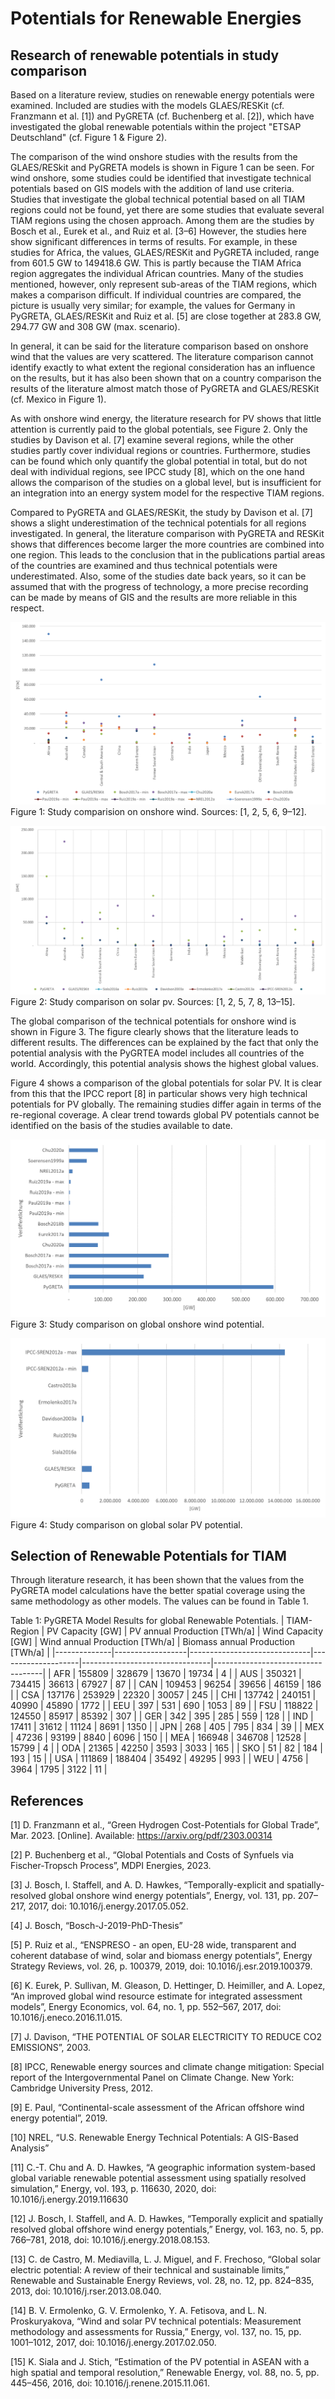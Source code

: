 # Potentials for Renewable Energies

## Research of renewable potentials in study comparison

Based on a literature review, studies on renewable energy potentials were examined. Included are studies with the models GLAES/RESKit (cf. Franzmann et al. [1]) and PyGRETA (cf. Buchenberg et al. [2]), which have investigated the global renewable potentials within the project "ETSAP Deutschland" (cf. Figure 1 & Figure 2).

The comparison of the wind onshore studies with the results from the GLAES/RESkit and PyGRETA models is shown in Figure 1 can be seen. For wind onshore, some studies could be identified that investigate technical potentials based on GIS models with the addition of land use criteria. Studies that investigate the global technical potential based on all TIAM regions could not be found, yet there are some studies that evaluate several TIAM regions using the chosen approach. Among them are the studies by Bosch et al., Eurek et al., and Ruiz et al. [3–6] However, the studies here show significant differences in terms of results. For example, in these studies for Africa, the values, GLAES/RESKit and PyGRETA included, range from 601.5 GW to 149418.6 GW. This is partly because the TIAM Africa region aggregates the individual African countries. Many of the studies mentioned, however, only represent sub-areas of the TIAM regions, which makes a comparison difficult. If individual countries are compared, the picture is usually very similar; for example, the values for Germany in PyGRETA, GLAES/RESKit and Ruiz et al. [5] are close together at 283.8 GW, 294.77 GW and 308 GW (max. scenario). 

In general, it can be said for the literature comparison based on onshore wind that the values are very scattered. The literature comparison cannot identify exactly to what extent the regional consideration has an influence on the results, but it has also been shown that on a country comparison the results of the literature almost match those of PyGRETA and GLAES/RESKit (cf. Mexico in Figure 1).

As with onshore wind energy, the literature research for PV shows that little attention is currently paid to the global potentials, see Figure 2. Only the studies by Davison et al. [7] examine several regions, while the other studies partly cover individual regions or countries. Furthermore, studies can be found which only quantify the global potential in total, but do not deal with individual regions, see IPCC study [8], which on the one hand allows the comparison of the studies on a global level, but is insufficient for an integration into an energy system model for the respective TIAM regions. 

Compared to PyGRETA and GLAES/RESKit, the study by Davison et al. [7] shows a slight underestimation of the technical potentials for all regions investigated. In general, the literature comparison with PyGRETA and RESKit shows that differences become larger the more countries are combined into one region. This leads to the conclusion that in the publications partial areas of the countries are examined and thus technical potentials were underestimated. Also, some of the studies date back years, so it can be assumed that with the progress of technology, a more precise recording can be made by means of GIS and the results are more reliable in this respect.  

![Onshore Wind Comparison](./figs/onshore-wind-comparison.png) 
Figure 1: Study comparision on onshore wind. Sources: [1, 2, 5, 6, 9–12].

![PV Comparison](./figs/pv-comparison.png) 
Figure 2: Study comparison on solar pv. Sources: [1, 2, 5, 7, 8, 13–15].

The global comparison of the technical potentials for onshore wind is shown in Figure 3. The figure clearly shows that the literature leads to different results. The differences can be explained by the fact that only the potential analysis with the PyGRTEA model includes all countries of the world. Accordingly, this potential analysis shows the highest global values.  

Figure 4 shows a comparison of the global potentials for solar PV. It is clear from this that the IPCC report [8] in particular shows very high technical potentials for PV globally. The remaining studies differ again in terms of the re-regional coverage. A clear trend towards global PV potentials cannot be identified on the basis of the studies available to date.

![Wind Onshore Global Comparison](./figs/onshore-wind-global.png) 
Figure 3: Study comparison on global onshore wind potential.

![PV Global Comparison](./figs/pv-global.png)  
Figure 4: Study comparison on global solar PV potential.

## Selection of Renewable Potentials for TIAM

Through literature research, it has been shown that the values from the PyGRETA model calculations have the better spatial coverage using the same methodology as other models. The values can be found in Table 1.

Table 1: PyGRETA Model Results for global Renewable Potentials.
| TIAM-Region  | PV Capacity [GW] | PV annual Production [TWh/a] | Wind Capacity [GW] | Wind annual Production [TWh/a] | Biomass annual Production [TWh/a] |
|--------------|------------------|------------------------------|--------------------|--------------------------------|-----------------------------------|
| AFR          | 155809           | 328679                       | 13670              | 19734                          | 4                                 |
| AUS          | 350321           | 734415                       | 36613              | 67927                          | 87                                |
| CAN          | 109453           | 96254                        | 39656              | 46159                          | 186                               |
| CSA          | 137176           | 253929                       | 22320              | 30057                          | 245                               |
| CHI          | 137742           | 240151                       | 40990              | 45890                          | 1772                              |
| EEU          | 397              | 531                          | 690                | 1053                           | 89                                |
| FSU          | 118822           | 124550                       | 85917              | 85392                          | 307                               |
| GER          | 342              | 395                          | 285                | 559                            | 128                               |
| IND          | 17411            | 31612                        | 11124              | 8691                           | 1350                              |
| JPN          | 268              | 405                          | 795                | 834                            | 39                                |
| MEX          | 47236            | 93199                        | 8840               | 6096                           | 150                               |
| MEA          | 166948           | 346708                       | 12528              | 15799                          | 4                                 |
| ODA          | 21365            | 42250                        | 3593               | 3033                           | 165                               |
| SKO          | 51               | 82                           | 184                | 193                            | 15                                |
| USA          | 111869           | 188404                       | 35492              | 49295                          | 993                               |
| WEU          | 4756             | 3964                         | 1795               | 3122                           | 11                                |

## References
[1]	D. Franzmann et al., “Green Hydrogen Cost-Potentials for Global Trade”, Mar. 2023. [Online]. Available: https://arxiv.org/pdf/2303.00314

[2]	P. Buchenberg et al., “Global Potentials and Costs of Synfuels via Fischer-Tropsch Process”, MDPI Energies, 2023.

[3]	J. Bosch, I. Staffell, and A. D. Hawkes, “Temporally-explicit and spatially-resolved global onshore wind energy potentials”, Energy, vol. 131, pp. 207–217, 2017, doi: 10.1016/j.energy.2017.05.052.

[4]	J. Bosch, “Bosch-J-2019-PhD-Thesis”

[5]	P. Ruiz et al., “ENSPRESO - an open, EU-28 wide, transparent and coherent database of wind, solar and biomass energy potentials”, Energy Strategy Reviews, vol. 26, p. 100379, 2019, doi: 10.1016/j.esr.2019.100379.

[6]	K. Eurek, P. Sullivan, M. Gleason, D. Hettinger, D. Heimiller, and A. Lopez, “An improved global wind resource estimate for integrated assessment models”, Energy Economics, vol. 64, no. 1, pp. 552–567, 2017, doi: 10.1016/j.eneco.2016.11.015.

[7]	J. Davison, “THE POTENTIAL OF SOLAR ELECTRICITY TO REDUCE CO2 EMISSIONS”, 2003.

[8]	IPCC, Renewable energy sources and climate change mitigation: Special report of the Intergovernmental Panel on Climate Change. New York: Cambridge University Press, 2012.

[9]	E. Paul, “Continental-scale assessment of the African offshore wind energy potential”, 2019.

[10]	NREL, “U.S. Renewable Energy Technical Potentials: A GIS-Based Analysis”

[11]	C.-T. Chu and A. D. Hawkes, “A geographic information system-based global variable renewable potential assessment using spatially resolved simulation,” Energy, vol. 193, p. 116630, 2020, doi: 10.1016/j.energy.2019.116630

[12]	J. Bosch, I. Staffell, and A. D. Hawkes, “Temporally explicit and spatially resolved global offshore wind energy potentials,” Energy, vol. 163, no. 5, pp. 766–781, 2018, doi: 10.1016/j.energy.2018.08.153.

[13]	C. de Castro, M. Mediavilla, L. J. Miguel, and F. Frechoso, “Global solar electric potential: A review of their technical and sustainable limits,” Renewable and Sustainable Energy Reviews, vol. 28, no. 12, pp. 824–835, 2013, doi: 10.1016/j.rser.2013.08.040.

[14]	B. V. Ermolenko, G. V. Ermolenko, Y. A. Fetisova, and L. N. Proskuryakova, “Wind and solar PV technical potentials: Measurement methodology and assessments for Russia,” Energy, vol. 137, no. 15, pp. 1001–1012, 2017, doi: 10.1016/j.energy.2017.02.050.

[15]	K. Siala and J. Stich, “Estimation of the PV potential in ASEAN with a high spatial and temporal resolution,” Renewable Energy, vol. 88, no. 5, pp. 445–456, 2016, doi: 10.1016/j.renene.2015.11.061.

